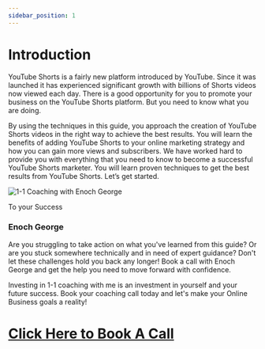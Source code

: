 ```yaml
---
sidebar_position: 1
---
```

# Introduction

YouTube Shorts is a fairly new platform introduced by YouTube. Since it was launched it has experienced significant growth with billions of Shorts videos now viewed each day. There is a good opportunity for you to promote your business on the YouTube Shorts platform. But you need to know what you are doing.

By using the techniques in this guide, you approach the creation of YouTube Shorts videos in the right way to achieve the best results. You will learn the benefits of adding YouTube Shorts to your online marketing strategy and how you can gain more views and subscribers.
We have worked hard to provide you with everything that you need to know to become a successful YouTube Shorts marketer. You will learn proven techniques to get the best results from YouTube Shorts. Let’s get started.



![1-1 Coaching with Enoch George](https://trafficbingoassets.s3.us-east-2.amazonaws.com/enochgeorge.jpeg)

To your Success
### Enoch George

Are you struggling to take action on what you've learned from this guide? Or are you stuck somewhere technically and in need of expert guidance? Don't let these challenges hold you back any longer! Book a call with Enoch George and get the help you need to move forward with confidence.

Investing in 1-1 coaching with me is an investment in yourself and your future success. Book your coaching call today and let's make your Online Business goals a reality!

# [Click Here to Book A Call](https://buildbusiness.online/courses/youtube-secrets/)  

